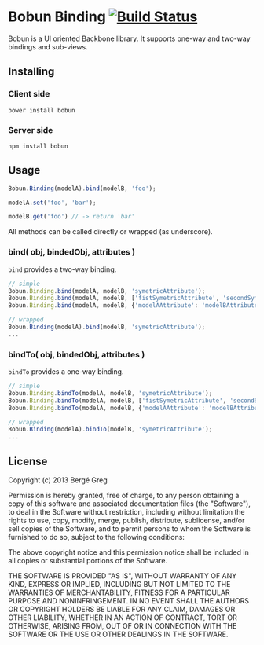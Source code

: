 # Bobun Binding [![Build Status](https://travis-ci.org/neoziro/bobun-binding.png?branch=master)](https://travis-ci.org/neoziro/bobun-binding)

Bobun is a UI oriented Backbone library. It supports one-way and two-way bindings and sub-views.

## Installing

### Client side

```
bower install bobun
```

### Server side

```
npm install bobun
```

## Usage

```javascript
Bobun.Binding(modelA).bind(modelB, 'foo');

modelA.set('foo', 'bar');

modelB.get('foo') // -> return 'bar'
```

All methods can be called directly or wrapped (as underscore).

### bind( obj, bindedObj, attributes )

`bind` provides a two-way binding.

```javascript
// simple
Bobun.Binding.bind(modelA, modelB, 'symetricAttribute');
Bobun.Binding.bind(modelA, modelB, ['fistSymetricAttribute', 'secondSymetricAttribute']);
Bobun.Binding.bind(modelA, modelB, {'modelAAttribute': 'modelBAttribute'});

// wrapped
Bobun.Binding(modelA).bind(modelB, 'symetricAttribute');
...
```

### bindTo( obj, bindedObj, attributes )

`bindTo` provides a one-way binding.

```javascript
// simple
Bobun.Binding.bindTo(modelA, modelB, 'symetricAttribute');
Bobun.Binding.bindTo(modelA, modelB, ['fistSymetricAttribute', 'secondSymetricAttribute']);
Bobun.Binding.bindTo(modelA, modelB, {'modelAAttribute': 'modelBAttribute'});

// wrapped
Bobun.Binding(modelA).bindTo(modelB, 'symetricAttribute');
...
```

## License

Copyright (c) 2013 Bergé Greg

Permission is hereby granted, free of charge, to any person obtaining a copy of this software and associated documentation files (the "Software"), to deal in the Software without restriction, including without limitation the rights to use, copy, modify, merge, publish, distribute, sublicense, and/or sell copies of the Software, and to permit persons to whom the Software is furnished to do so, subject to the following conditions:

The above copyright notice and this permission notice shall be included in all copies or substantial portions of the Software.

THE SOFTWARE IS PROVIDED "AS IS", WITHOUT WARRANTY OF ANY KIND, EXPRESS OR IMPLIED, INCLUDING BUT NOT LIMITED TO THE WARRANTIES OF MERCHANTABILITY, FITNESS FOR A PARTICULAR PURPOSE AND NONINFRINGEMENT. IN NO EVENT SHALL THE AUTHORS OR COPYRIGHT HOLDERS BE LIABLE FOR ANY CLAIM, DAMAGES OR OTHER LIABILITY, WHETHER IN AN ACTION OF CONTRACT, TORT OR OTHERWISE, ARISING FROM, OUT OF OR IN CONNECTION WITH THE SOFTWARE OR THE USE OR OTHER DEALINGS IN THE SOFTWARE.

